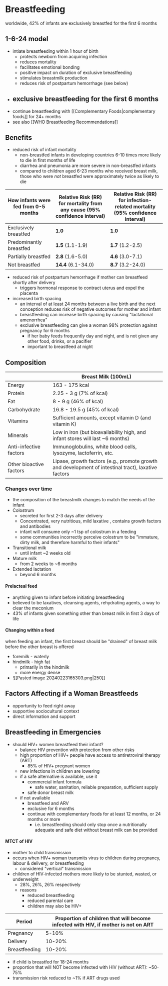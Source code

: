 # Breastfeeding
worldwide, 42% of infants are exclusively breastfed for the first 6 months 
## 1-6-24 model
- intiate breastfeeding within 1 hour of birth
	- protects newborn from acquiring infection
	- reduces mortality
	- facilitates emotional bonding
	- positive impact on duration of exclusive breastfeeding
	- stimulates breastmilk production
	- reduces risk of postpartum hemorrhage (see below)
- exclusive breastfeeding for the first 6 months
	- 
- continue breastfeeding with [[Complementary Foods|complementary foods]] for 24+ months
- see also [[WHO Breastfeeding Recommendations]]
## Benefits
- reduced risk of infant mortality
	- non-breastfed infants in developing countries 6-10 times more likely to die in first months of life
	- diarrhea and pneumonia are more severe in non-breastfed infants
	- compared to children aged 6-23 months who received breast milk, those who were _not_ breastfed were approximately twice as likely to die

| How infants were fed from 0-5 months | Relative Risk (RR) for mortality from any cause (95% confidence interval) | Relative Risk (RR) for infection-related mortality (95% confidence interval) |
| ---- | ---- | ---- |
| Exclusively breastfed | **1.0** | **1.0** |
| Predominantly breastfed | **1.5** (1.1-1.9) | **1.7** (1.2-2.5) |
| Partially breastfed | **2.8** (1.6-5.0) | **4.6** (3.0-7.1) |
| Not breastfed | **14.4** (6.1-34.0) | **8.7** (3.2-24.0) |
- reduced risk of postpartum hemorrhage if mother can breastfeed shortly after delivery
	- triggers hormonal response to contract uterus and expel the placenta
- increased birth spacing
	- an interval of at least 24 months between a live birth and the next conception reduces risk of negative outcomes for mother and infant
	- breastfeeding can increase birth spacing by causing "lactational amenorrhea"
	- exclusive breastfeeding can give a woman 98% protection against pregnancy for 6 months
		- if her baby feeds frequently day and night, and is not given any other food, drinks, or a pacifier
		- important to breastfeed at night
## Composition
|  | Breast Milk (100mL) |
| ---- | ---- |
| Energy | 163 - 175 kcal |
| Protein | 2.25 - 3 g (7% of kcal) |
| Fat | 8 - 9 g (46% of kcal) |
| Carbohydrate | 16.8 - 19.5 g (45% of kcal) |
| Vitamins | Sufficient amounts, except vitamin D (and vitamin K) |
| Minerals | Low in iron (but bioavailability high, and infant stores will last ~6 months) |
| Anti-infective factors | Immunoglobulins, white blood cells, lysozyme, lactoferrin, etc. |
| Other bioactive factors | Lipase, growth factors (e.g., promote growth and development of intestinal tract), laxative factors |
### Changes over time
- the composition of the breastmilk changes to match the needs of the infant
- Colostrum
	- secreted for first 2-3 days after delivery
	- Concentrated, very nutritious, mild laxative , contains growth factors and antibodies
	- infant will consume only ~1 tsp of colostrum in a feeding
	- some communities incorrectly perceive colostrum to be "immature, dirty milk, and therefore harmful to their infants"
- Transitional milk
	- until infant ~2 weeks old
- Mature milk
	- from 2 weeks to ~6 months
- Extended lactation
	- beyond 6 months
#### Prelacteal feed
- anything given to infant before initiating breastfeeding
- believed to be laxatives, cleansing agents, rehydrating agents, a way to clear the meconium
- 43% of infants given something other than breast milk in first 3 days of life
#### Changing within a feed
when feeding an infant, the first breast should be "drained" of breast milk before the other breast is offered
- foremilk - waterly
- hindmilk - high fat
	- primarily in the hindmilk
	- more energy dense
- ![[Pasted image 20240223165303.png|250]]

## Factors Affecting if a Woman Breastfeeds
- opportunity to feed right away
- supportive sociocultural context
- direct information and support
## Breastfeeding in Emergencies
- should HIV+ women breastfeed their infant?
	- balance HIV prevention with protection from other risks
	- high proportion of HIV+ people have access to antiretroviral therapy (ART)
		- 85% of HIV+ pregnant women
	- new infections in children are lowering
	- if a safe alternative is available, use it
		- commercial infant formula
			- safe water, sanitation, reliable preparation, sufficient supply
		- safe donor breast milk
	- if not available
		- breastfeed and ARV
		- exclusive for 6 months
		- continue with complementary foods for at least 12 months, or 24 months or more
			- i.e. breastfeeding should only stop once a nutritionally adequate and safe diet without breast milk can be provided
#### MTCT of HIV
- mother to child transmission
- occurs when HIV+ woman transmits virus to children during pregnancy, labour & delivery, or breastfeeding
	- considered "vertical" transmission
- children of HIV-infected mothers more likely to be stunted, wasted, or underweight
	- 28%, 26%, 26% respectively
	- reasons
		- reduced breastfeeding
		- reduced parental care
		- children may also be HIV+

| Period | Proportion of children that will become infected with HIV, if mother is not on ART |
| ---- | ---- |
| Pregnancy | 5-10% |
| Delivery | 10-20% |
| Breastfeeding | 10-20% |
- if child is breastfed for 18-24 months
- proportion that will NOT become infected with HIV (without ART): ~50-75%
- transmission risk reduced to ~1% if ART drugs used